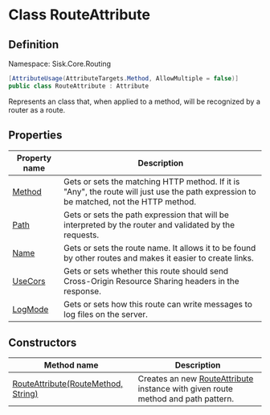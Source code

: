 # Class RouteAttribute

## Definition
Namespace: Sisk.Core.Routing

```csharp
[AttributeUsage(AttributeTargets.Method, AllowMultiple = false)]
public class RouteAttribute : Attribute
```

Represents an class that, when applied to a method, will be recognized by a router as a route.

## Properties

| Property name | Description |
| --- | --- |
| [Method](/spec/Sisk/Core/Routing/RouteAttribute/Method) | Gets or sets the matching HTTP method. If it is "Any", the route will just use the path expression to be matched, not the HTTP method. | 
| [Path](/spec/Sisk/Core/Routing/RouteAttribute/Path) | Gets or sets the path expression that will be interpreted by the router and validated by the requests. | 
| [Name](/spec/Sisk/Core/Routing/RouteAttribute/Name) | Gets or sets the route name. It allows it to be found by other routes and makes it easier to create links. | 
| [UseCors](/spec/Sisk/Core/Routing/RouteAttribute/UseCors) | Gets or sets whether this route should send Cross-Origin Resource Sharing headers in the response. | 
| [LogMode](/spec/Sisk/Core/Routing/RouteAttribute/LogMode) | Gets or sets how this route can write messages to log files on the server. | 

## Constructors

| Method name | Description |
| --- | --- |
| [RouteAttribute(RouteMethod, String)](/spec/Sisk/Core/Routing/RouteAttribute/_ctor--RouteMethod-String) | Creates an new [RouteAttribute](/spec/Sisk/Core/Routing/RouteAttribute) instance with given route method and path pattern. | 

